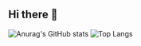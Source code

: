 ## Hi there 👋
![Anurag's GitHub stats](https://github-readme-stats.vercel.app/api?username=hyyscyydxg) ![Top Langs](https://github-readme-stats.vercel.app/api/top-langs/?username=hyyscyydxg)
